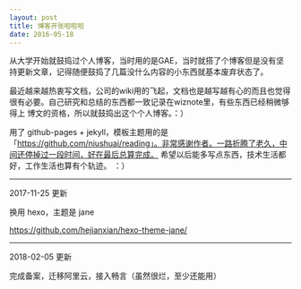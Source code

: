 ```yaml
---
layout: post
title: 博客开张啦啦啦
date: 2016-05-18
---
```


从大学开始就鼓捣过个人博客，当时用的是GAE，当时就搭了个博客但是没有坚持更新文章，记得随便鼓捣了几篇没什么内容的小东西就基本废弃状态了。

最近越来越热衷写文档，公司的wiki用的飞起，文档也是越写越有心的而且也觉得很有必要。自己研究和总结的东西都一致记录在wiznote里，有些东西已经稍微够得上
博文的资格，所以就鼓捣出这个个人博客。：）

<!-- more -->

用了 github-pages + jekyll，模板主题用的是 「https://github.com/niushuai/reading」。非常感谢作者。一路折腾了老久，中间还停掉过一段时间，好在最后总算完成。
希望以后能多写点东西，技术生活都好，工作生活也算有个轨迹。 ：）

------

2017-11-25 更新

换用 hexo，主题是 jane

<https://github.com/hejianxian/hexo-theme-jane/>

------

2018-02-05 更新

完成备案，迁移阿里云，接入畅言（虽然很烂，至少还能用）